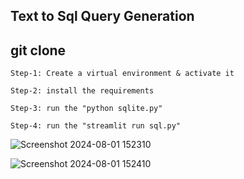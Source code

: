 ## Text to Sql Query Generation 
## git clone 

```
Step-1: Create a virtual environment & activate it

Step-2: install the requirements

Step-3: run the "python sqlite.py"

Step-4: run the "streamlit run sql.py"
```


![Screenshot 2024-08-01 152310](https://github.com/user-attachments/assets/4149e156-f6e9-40c8-ae50-550200021289)

![Screenshot 2024-08-01 152410](https://github.com/user-attachments/assets/636b441e-f7a7-4de5-9721-64a84441abca)

